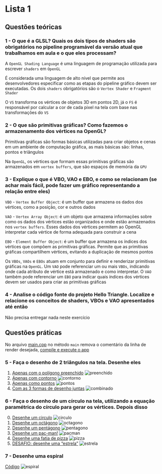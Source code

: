 # Lista 1

## Questões teóricas

### 1 - O que é a GLSL? Quais os dois tipos de shaders são obrigatórios no pipeline programável da versão atual que trabalhamos em aula e o que eles processam?

A `OpenGL Shading Language` é uma linguagem de programação utilizada para escrever `shaders` em `OpenGL`

É considerada uma linguagem de alto nível que permite aos desenvolvedores especificar como as etapas do pipeline gráfico devem ser executadas. Os dois `shaders` obrigatórios são o `Vertex Shader` e `Fragment Shader`

O `VS` transforma os vértices de objetos 3D em pontos 2D, já o `FS` é responsável por calcular a cor de cada pixel na tela com base nas transformações do `VS`

### 2 - O que são primitivas gráficas? Como fazemos o armazenamento dos vértices na OpenGL?

Primitivas gráficas são formas básicas utilizadas para criar objetos e cenas em um ambiente de computação gráfica, as mais básicas são: linhas, pontos e triângulos

Na `OpenGL`, os vértices que formam essas primitivas gráficas são armazenados em `vertex buffers`, que são espaços de memória da `GPU`

### 3 - Explique o que é VBO, VAO e EBO, e como se relacionam (se achar mais fácil, pode fazer um gráfico representando a relação entre eles)

`VBO` - `Vertex Buffer Object`: é um buffer que armazena os dados dos vértices, como a posição, cor e outros dados

`VAO` - `Vertex Array Object`: é um objeto que armazena informações sobre como os dados dos vértices estão organizados e onde estão armazenados nos `vertex buffers`. Esses dados dos vértices permitem ao OpenGL interpretar cada vértice de forma adequada para construir a cena

`EBO` - `Element Buffer Object`: é um buffer que armazena os índices dos vértices que compõem as primitivas gráficas. Permite que as primitivas gráficas compartilhem vértices, evitando a duplicação de mesmos pontos

Os `VBOs`, `VAOs` e `EBOs` atuam em conjunto para definir e renderizar primitivas gráficas na `OpenGL`. Um `VAO` pode referenciar um ou mais `VBOs`, indicando onde cada atributo de vértice está armazenado e como interpretar. O `VAO` também pode referenciar um `EBO` para indicar quais índices dos vértices devem ser usados para criar as primitivas gráficas

### 4 - Analise o código fonte do projeto Hello Triangle. Localize e relacione os conceitos de shaders, VBOs e VAO apresentados até então

Não precisa entregar nada neste exercício

## Questões práticas

No arquivo [main.cpp](./main.cpp#L54) no método `main` remova o comentário da linha de render desejada, [compile e execute o app](../README.md#L29)

### 5 - Faça o desenho de 2 triângulos na tela. Desenhe eles

1. [Apenas com o polígono preenchido](./two-triangles/main.cpp)
    ![preenchido](./assets/preenchido.png)
2. [Apenas com contorno](./two-triangles-line/main.cpp)
    ![contorno](./assets/contorno.png)
3. [Apenas como pontos](./two-triangles-point/main.cpp)
    ![pontos](./assets/pontos.png)
4. [Com as 3 formas de desenho juntas](./two-triangles-all/main.cpp)
    ![combinado](./assets/combinado.png)

### 6 - Faça o desenho de um círculo na tela, utilizando a equação paramétrica do círculo para gerar os vértices. Depois disso

0. [Desenhe um circulo](./circle/main.cpp)
    ![circulo](./assets/circulo.png)
1. [Desenhe um octágono](./octagon/main.cpp)
    ![octagono](./assets/octagono.png)
2. [Desenhe um pentágono](./pentagon/main.cpp)
    ![pentagono](./assets/pentagono.png)
3. [Desenhe um pac-man!](./pacman/main.cpp)
    ![pacman](./assets/pacman.png)
4. [Desenhe uma fatia de pizza](./pizza/main.cpp)
    ![pizza](./assets/pizza.png)
5. [DESAFIO: desenhe uma “estrela”](./star/main.cpp)
    ![estrela](./assets/estrela.png)

### 7 - Desenhe uma espiral

[Código](./spiral/main.cpp)
![espiral](./assets/espiral.png)
